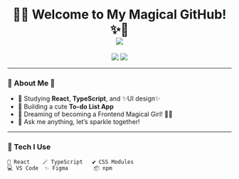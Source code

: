 <h1 align="center">
  🌙✨ Welcome to My Magical GitHub! ✨🌙<br>
  <img src="https://readme-typing-svg.herokuapp.com?font=Pacifico&size=30&duration=4000&color=FEC8D8&center=true&vCenter=true&width=500&lines=Hi+%F0%9F%91%8B+I'm+Choi+Hyeonseo!;Frontend+Fairy+in+training+%F0%9F%A7%9A%E2%80%8D%E2%99%80%EF%B8%8F✨;React%2C+TypeScript+and+Magic!+%F0%9F%8C%9F" />
</h1>

<p align="center">
  <img src="https://img.shields.io/badge/React-🪞%20Magical%20UI%20Tool-lightpink?style=for-the-badge&logo=react&logoColor=white" />
  <img src="https://img.shields.io/badge/TypeScript-💙%20Smart%20Magic%20Script-lightblue?style=for-the-badge&logo=typescript&logoColor=white" />
</p>

---

### 🌸 About Me 🌸

- 🌱 Studying **React**, **TypeScript**, and ✨UI design✨
- 💖 Building a cute **To-do List App**
- 🌟 Dreaming of becoming a Frontend Magical Girl! 🧚‍♀️
- 🎀 Ask me anything, let’s sparkle together!

---

### 🧁 Tech I Use

```bash
💫 React    🪄 TypeScript   💕 CSS Modules
💻 VS Code  ✨ Figma        📦 npm
